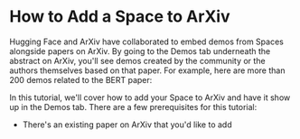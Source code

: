 # How to Add a Space to ArXiv

Hugging Face and ArXiv have collaborated to embed demos from Spaces alongside
papers on ArXiv. By going to the Demos tab underneath the abstract on ArXiv, you'll see
demos created by the community or the authors themselves based on that paper. For 
example, here are more than 200 demos related to the BERT paper:



In this tutorial, we'll cover how to add your Space to ArXiv and have it show up in 
the Demos tab. There are a few prerequisites for this tutorial:

* There's an existing paper on ArXiv that you'd like to add